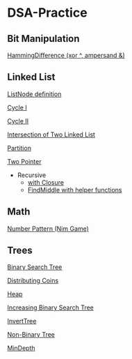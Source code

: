 # DSA-Practice

## Bit Manipulation

[HammingDifference (xor ^, ampersand &)](https://github.com/Agarrovi1/DSA-Practice/blob/master/Bit%20Manipulation/HammingDifference)

## Linked List

[ListNode definition](https://github.com/Agarrovi1/DSA-Practice/blob/master/LinkedList/ListNode)

[Cycle I](https://github.com/Agarrovi1/DSA-Practice/blob/master/LinkedList/Cycle%20I)

[Cycle II](https://github.com/Agarrovi1/DSA-Practice/blob/master/LinkedList/Cycle%20II)

[Intersection of Two Linked List](https://github.com/Agarrovi1/DSA-Practice/blob/master/LinkedList/Intersection%20Of%20Two%20LinkedList)

[Partition](https://github.com/Agarrovi1/DSA-Practice/blob/master/LinkedList/Partition%20Linked%20List)

[Two Pointer](https://github.com/Agarrovi1/DSA-Practice/blob/master/LinkedList/Two%20Pointer)

* Recursive
  * [with Closure](https://github.com/Agarrovi1/DSA-Practice/blob/master/LinkedList/Recursive/Recursive%20with%20closure)
  * [FindMiddle with helper functions](https://github.com/Agarrovi1/DSA-Practice/blob/master/LinkedList/Recursive/FindMiddle%20with%20helper%20functions)

## Math

[Number Pattern (Nim Game)](https://github.com/Agarrovi1/DSA-Practice/blob/master/Math/Number%20Patterns%20(Nim%20Game))

## Trees

[Binary Search Tree](https://github.com/Agarrovi1/DSA-Practice/blob/master/Trees/Binary%20Search%20Tree)

[Distributing Coins](https://github.com/Agarrovi1/DSA-Practice/blob/master/Trees/Distributing%20Coins)

[Heap](https://github.com/Agarrovi1/DSA-Practice/blob/master/Trees/Heap)

[Increasing Binary Search Tree](https://github.com/Agarrovi1/DSA-Practice/blob/master/Trees/IncreasingBTS)

[InvertTree](https://github.com/Agarrovi1/DSA-Practice/blob/master/Trees/InvertTree)

[Non-Binary Tree](https://github.com/Agarrovi1/DSA-Practice/blob/master/Trees/Non-Binary%20Tree)

[MinDepth](https://github.com/Agarrovi1/DSA-Practice/blob/master/Trees/minDepth)
